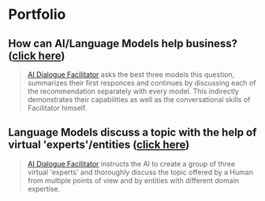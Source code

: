 # Portfolio
## How can AI/Language Models help business? ([click here](https://github.com/ai-dialogue-facilitator/how-can-ai-help-business))
> [AI Dialogue Facilitator](https://github.com/alxfed) asks the best three models this question, summarizes their first responces and continues by discussing each of the recommendation separately with every model. This indirectly demonstrates their capabilities as well as the conversational skills of Facilitator himself.

## Language Models discuss a topic with the help of virtual 'experts'/entities ([click here](https://github.com/ai-dialogue-facilitator/discussion-with-experts))
> [AI Dialogue Facilitator](https://github.com/alxfed) instructs the AI to create a group of three virtual 'experts' and thoroughly discuss the topic offered by a Human from multiple points of view and by entities with different domain expertise.
